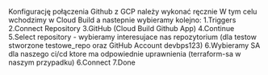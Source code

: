 Konfigurację połączenia Github z GCP należy wykonać ręcznie 
W tym celu wchodzimy w Cloud Build a nastepnie wybieramy kolejno:
1.Triggers
2.Connect Repository
3.GitHub (Cloud Build Github App)
4.Continue
5.Select repository - wybieramy interesujace nas repozytorium (dla testow stworzone testowe_repo oraz GitHub Account devbps123)
6.Wybieramy SA dla naszego ci/cd ktore ma odpowiednie uprawnienia (terraform-sa w naszym przypadku)
6.Connect
7.Done